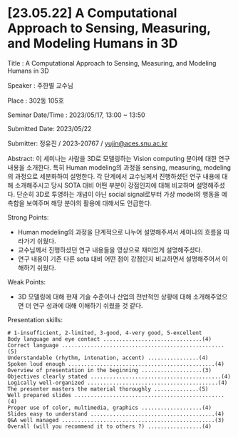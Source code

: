 # [23.05.22] A Computational Approach to Sensing, Measuring, and Modeling Humans in 3D

Title : A Computational Approach to Sensing, Measuring, and Modeling Humans in 3D

Speaker : 주한별 교수님

Place : 302동 105호

Seminar Date/Time : 2023/05/17, 13:00 ~ 13:50

Submitted Date: 2023/05/22

Submitter: 정유진 / 2023-20767 / yujin@aces.snu.ac.kr


Abstract:
  이 세미나는 사람을 3D로 모델링하는 Vision computing 분야에 대한 연구 내용을 소개한다.
  특히 Human modeling의 과정을 sensing, measuring, modeling의 과정으로 세분화하여 설명한다.
  각 단계에서 교수님께서 진행하셨던 연구 내용에 대해 소개해주시고 당시 SOTA 대비 어떤 부분이 강점인지에 대해 비교하며 설명해주셨다.
  단순히 3D로 투영하는 개념이 아닌 social signal로부터 가상 model의 행동을 예측함을 보여주며 해당 분야의 활용에 대해서도 언급한다.

Strong Points:
  - Human modeling의 과정을 단계적으로 나누어 설명해주셔서 세미나의 흐름을 따라가기 쉬웠다.
  - 교수님께서 진행하셨던 연구 내용들을 영상으로 재미있게 설명해주셨다.
  - 연구 내용이 기존 다른 sota 대비 어떤 점이 강점인지 비교하면서 설명해주어서 이해하기 쉬웠다.

Weak Points:
  - 3D 모델링에 대해 현재 기술 수준이나 산업의 전반적인 상황에 대해 소개해주었으면 더 연구 성과에 대해 이해하기 쉬웠을 것 같다.

Presentation skills:

    # 1-insufficient, 2-limited, 3-good, 4-very good, 5-excellent
    Body language and eye contact ...............................(4)
    Correct language ...................................................(5)
    Understandable (rhythm, intonation, accent) ................(4)
    Spoken loud enough ..............................................(4)
    Overview of presentation in the beginning ...................(3)
    Objectives clearly stated .........................................(4)
    Logically well-organized .........................................(4)
    The presenter masters the material thoroughly ..............(5)
    Well prepared slides ...............................................(4)
    Proper use of color, multimedia, graphics ...................(4)
    Slides easy to understand .......................................(4)
    Q&A well managed ................................................(3)
    Overall (will you recommend it to others ?) .................(4)
